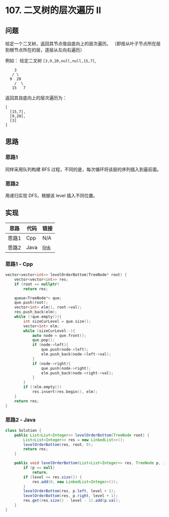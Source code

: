 # 107. 二叉树的层次遍历 II

## 问题

给定一个二叉树，返回其节点值自底向上的层次遍历。 （即按从叶子节点所在层到根节点所在的层，逐层从左向右遍历）

例如：
给定二叉树 `[3,9,20,null,null,15,7]`,

```
    3
   / \
  9  20
    /  \
   15   7
```

返回其自底向上的层次遍历为：

```
[
  [15,7],
  [9,20],
  [3]
]
```

## 思路

### 思路1

同样采用队列构建 BFS 过程，不同的是，每次循环将该层的序列插入到最前面。

### 思路2

用递归实现 DFS，根据该 level 插入不同位置。

## 实现

| 思路  | 代码 | 链接                  |
| ----- | ---- | --------------------- |
| 思路1 | Cpp  | N/A                   |
| 思路2 | Java | [link](Solution.java) |

### 思路1 - Cpp

```cpp
vector<vector<int>> levelOrderBottom(TreeNode* root) {
	vector<vector<int>> res;
	if (root == nullptr)
		return res;

	queue<TreeNode*> que;
	que.push(root);
	vector<int> elm(1, root->val);
	res.push_back(elm);
	while (!que.empty()){
		int sizeCurLevel = que.size();
		vector<int> elm;
		while (sizeCurLevel--){
			auto node = que.front();
			que.pop();
			if (node->left){
				que.push(node->left);
				elm.push_back(node->left->val);
			}
			if (node->right){
				que.push(node->right);
				elm.push_back(node->right->val);
			}
		}
		if (!elm.empty())
			res.insert(res.begin(), elm);
	}
	return res;
}
```

### 思路2 - Java

```java
class Solution {
    public List<List<Integer>> levelOrderBottom(TreeNode root) {
        List<List<Integer>> res = new LinkedList<>();
        levelOrderBottom(res, root, 0);
        return res;
    }

    public void levelOrderBottom(List<List<Integer>> res, TreeNode p, int level) {
        if (p == null)
            return;
        if (level >= res.size()) {
            res.add(0, new LinkedList<Integer>());
        }
        levelOrderBottom(res, p.left, level + 1);
        levelOrderBottom(res, p.right, level + 1);
        res.get(res.size() - level - 1).add(p.val);
    }
}
```